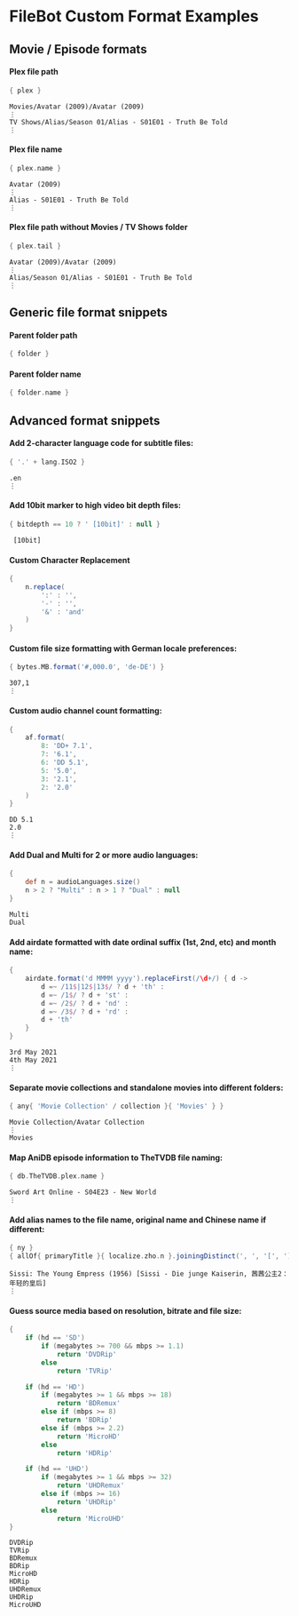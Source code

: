 # FileBot Custom Format Examples


## Movie / Episode formats


#### Plex file path
```groovy
{ plex }
```
```
Movies/Avatar (2009)/Avatar (2009)
⋮
TV Shows/Alias/Season 01/Alias - S01E01 - Truth Be Told
⋮
```

#### Plex file name
```groovy
{ plex.name }
```
```
Avatar (2009)
⋮
Alias - S01E01 - Truth Be Told
⋮
```

#### Plex file path without Movies / TV Shows folder
```groovy
{ plex.tail }
```
```
Avatar (2009)/Avatar (2009)
⋮
Alias/Season 01/Alias - S01E01 - Truth Be Told
⋮
```


## Generic file format snippets


#### Parent folder path
```groovy
{ folder }
```

#### Parent folder name
```groovy
{ folder.name }
```


## Advanced format snippets


#### Add 2-character language code for subtitle files:
```groovy
{ '.' + lang.ISO2 }
```
```
.en
⋮
```

#### Add 10bit marker to high video bit depth files:
```groovy
{ bitdepth == 10 ? ' [10bit]' : null }
```
```
 [10bit]
```

#### Custom Character Replacement
```groovy
{
	n.replace(
		':' : '',
		'-' : '',
		'&' : 'and'
	)
}
```

#### Custom file size formatting with German locale preferences:
```groovy
{ bytes.MB.format('#,000.0', 'de-DE') }
```
```
307,1
⋮
```

#### Custom audio channel count formatting:
```groovy
{
	af.format(
		8: 'DD+ 7.1',
		7: '6.1', 
		6: 'DD 5.1',
		5: '5.0',
		3: '2.1',
		2: '2.0'
	)
}
```
```
DD 5.1
2.0
⋮
```

#### Add Dual and Multi for 2 or more audio languages:
```groovy
{
	def n = audioLanguages.size()
	n > 2 ? "Multi" : n > 1 ? "Dual" : null
}
```
```
Multi
Dual
```

#### Add airdate formatted with date ordinal suffix (1st, 2nd, etc) and month name:
```groovy
{
	airdate.format('d MMMM yyyy').replaceFirst(/\d+/) { d ->
		d =~ /11$|12$|13$/ ? d + 'th' : 
		d =~ /1$/ ? d + 'st' : 
		d =~ /2$/ ? d + 'nd' :
		d =~ /3$/ ? d + 'rd' :
		d + 'th'
	}
}
```
```
3rd May 2021
4th May 2021
⋮
```

#### Separate movie collections and standalone movies into different folders:
```groovy
{ any{ 'Movie Collection' / collection }{ 'Movies' } }
```
```
Movie Collection/Avatar Collection
⋮
Movies
```

#### Map AniDB episode information to TheTVDB file naming:
```groovy
{ db.TheTVDB.plex.name }
```
```
Sword Art Online - S04E23 - New World
⋮
```

#### Add alias names to the file name, original name and Chinese name if different:
```groovy
{ ny } 
{ allOf{ primaryTitle }{ localize.zho.n }.joiningDistinct(', ', '[', ']'){ n.contains(it) ? null : it } }
```
```
Sissi: The Young Empress (1956) [Sissi - Die junge Kaiserin, 茜茜公主2：年轻的皇后]
⋮
```

#### Guess source media based on resolution, bitrate and file size:
```groovy
{
	if (hd == 'SD')
		if (megabytes >= 700 && mbps >= 1.1)
			return 'DVDRip'
		else
			return 'TVRip'

	if (hd == 'HD')
		if (megabytes >= 1 && mbps >= 18)
			return 'BDRemux'
		else if (mbps >= 8)
			return 'BDRip'
		else if (mbps >= 2.2)
			return 'MicroHD'
		else
			return 'HDRip'

	if (hd == 'UHD')
		if (megabytes >= 1 && mbps >= 32)
			return 'UHDRemux'
		else if (mbps >= 16)
			return 'UHDRip'
		else
			return 'MicroUHD'
}
```
```
DVDRip
TVRip
BDRemux
BDRip
MicroHD
HDRip
UHDRemux
UHDRip
MicroUHD
```

